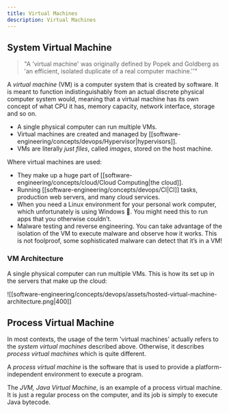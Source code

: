 ```yaml
---
title: Virtual Machines
description: Virtual Machines
---
```


## System Virtual Machine

> "A 'virtual machine' was originally defined by Popek and Goldberg as 'an efficient, isolated duplicate of a real computer machine.''"

A *virtual machine* (VM) is a computer system that is created by software. It is meant to function indistinguishably from an actual discrete physical computer system would, meaning that a virtual machine has its own concept of what CPU it has, memory capacity, network interface, storage and so on.
- A single physical computer can run multiple VMs.
- Virtual machines are created and managed by [[software-engineering/concepts/devops/Hypervisor|hypervisors]].
- VMs are literally *just files*, called *images*, stored on the host machine.

Where virtual machines are used:
- They make up a huge part of [[software-engineering/concepts/cloud/Cloud Computing|the cloud]].
- Running [[software-engineering/concepts/devops/CI|CI]] tasks, production web servers, and many cloud services.
- When you need a Linux environment for your personal work computer, which unfortunately is using Windows 🤢. You might need this to run apps that you otherwise couldn’t.
- Malware testing and reverse engineering. You can take advantage of the isolation of the VM to execute malware and observe how it works. This is not foolproof, some sophisticated malware can detect that it’s in a VM!

### VM Architecture
A single physical computer can run multiple VMs. This is how its set up in the servers that make up the cloud:

![[software-engineering/concepts/devops/assets/hosted-virtual-machine-architecture.png|400]]

## Process Virtual Machine
In most contexts, the usage of the term 'virtual machines' actually refers to the *system virtual machines* described above. Otherwise, it describes *process virtual machines* which is quite different.

A *process virtual machine* is the software that is used to provide a platform-independent environment to execute a program.

The *JVM, Java Virtual Machine*, is an example of a process virtual machine. It is just a regular process on the computer, and its job is simply to execute Java bytecode.
